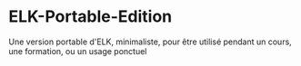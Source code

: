 # ELK-Portable-Edition
Une version portable d'ELK, minimaliste, pour être utilisé pendant un cours, une formation, ou un usage ponctuel
